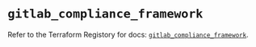 # `gitlab_compliance_framework`

Refer to the Terraform Registory for docs: [`gitlab_compliance_framework`](https://registry.terraform.io/providers/gitlabhq/gitlab/16.6.0/docs/resources/compliance_framework).
